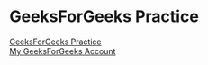 # GeeksForGeeks Practice

[GeeksForGeeks Practice](https://practice.geeksforgeeks.org/)
\
[My GeeksForGeeks Account](https://auth.geeksforgeeks.org/user/seydanurdemir/profile)
